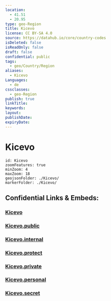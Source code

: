 ```yaml
---
location:
  - 41.51
  - 20.95
type: geo-Region
title: Kicevo
license: CC BY-SA 4.0
source: https://datahub.io/core/country-codes
isDeleted: false
isReadOnly: false
draft: false
confidential: public
tags:
  - geo/Country/Region
aliases:
  - Kicevo
Languages:
  - de
cssclasses:
  - geo-Region
publish: true
linkTitle:
keywords:
layout:
publishDate:
expiryDate:
---
```


# Kicevo

```leaflet
id: Kicevo
zoomFeatures: true 
minZoom: 4 
maxZoom: 18
geojsonFolder: ./Kicevo/
markerFolder: ./Kicevo/
```


## Confidential Links & Embeds: 

### [Kicevo](/_Standards/Earth/Continent/Europe/Europe~South/Macedonia~North/Municipalities~Macedonia/Kicevo.md) 

### [Kicevo.public](/_public/Earth/Continent/Europe/Europe~South/Macedonia~North/Municipalities~Macedonia/Kicevo.public.md) 

### [Kicevo.internal](/_internal/Earth/Continent/Europe/Europe~South/Macedonia~North/Municipalities~Macedonia/Kicevo.internal.md) 

### [Kicevo.protect](/_protect/Earth/Continent/Europe/Europe~South/Macedonia~North/Municipalities~Macedonia/Kicevo.protect.md) 

### [Kicevo.private](/_private/Earth/Continent/Europe/Europe~South/Macedonia~North/Municipalities~Macedonia/Kicevo.private.md) 

### [Kicevo.personal](/_personal/Earth/Continent/Europe/Europe~South/Macedonia~North/Municipalities~Macedonia/Kicevo.personal.md) 

### [Kicevo.secret](/_secret/Earth/Continent/Europe/Europe~South/Macedonia~North/Municipalities~Macedonia/Kicevo.secret.md)

